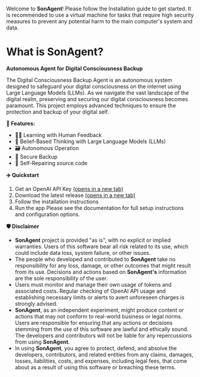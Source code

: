 Welcome to **SonAgent**! Please follow the Installation guide to get started.
It is recommended to use a virtual machine for tasks that require high security measures to prevent any potential harm to the main computer's system and data.


# What is SonAgent? 
**Autonomous Agent for Digital Consciousness Backup**

The Digital Consciousness Backup Agent is an autonomous system designed to safeguard your digital consciousness on the internet using Large Language Models (LLMs). As we navigate the vast landscape of the digital realm, preserving and securing our digital consciousness becomes paramount. This project employs advanced techniques to ensure the protection and backup of your digital self.

**🚀 Features:**
*	🙋‍♂️ Learning with Human Feedback
*	🧠 Belief-Based Thinking with Large Language Models (LLMs)
* 🗃️ Autonomous Operation
* 🔗 Secure Backup
* 🔌 Self-Repairing source code

**✈️ Quickstart**
1.	Get an OpenAI API Key [(opens in a new tab)](https://platform.openai.com/api-keys)
2.	Download the latest release [(opens in a new tab)](https://github.com/sonnhfit/SonAgent)
3.	Follow the installation instructions
5.	Run the app
Please see the documentation for full setup instructions and configuration options.

**🛡 Disclaimer**
* **SonAgent** project is provided "as is", with no explicit or implied warranties. Users of this software bear all risk related to its use, which could include data loss, system failure, or other issues.
* The people who developed and contributed to **SonAgent** take no responsibility for any loss, damage, or other outcomes that might result from its use. Decisions and actions based on **SonAgent's** information are the sole responsibility of the user.
* Users must monitor and manage their own usage of tokens and associated costs. Regular checking of OpenAI API usage and establishing necessary limits or alerts to avert unforeseen charges is strongly advised.
* **SonAgent**, as an independent experiment, might produce content or actions that may not conform to real-world business or legal norms. Users are responsible for ensuring that any actions or decisions stemming from the use of this software are lawful and ethically sound. The developers and contributors will not be liable for any repercussions from using **SonAgent**.
* In using **SonAgent**, you agree to protect, defend, and absolve the developers, contributors, and related entities from any claims, damages, losses, liabilities, costs, and expenses, including legal fees, that come about as a result of using this software or breaching these terms.
